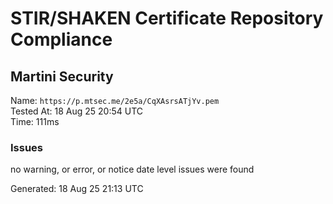 # STIR/SHAKEN Certificate Repository Compliance

## Martini Security

Name: `https://p.mtsec.me/2e5a/CqXAsrsATjYv.pem`\
Tested At: 18 Aug 25 20:54 UTC\
Time: 111ms

### Issues

no warning, or error, or notice date level issues were found

Generated: 18 Aug 25 21:13 UTC